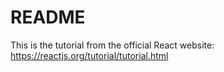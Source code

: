 # README

This is the tutorial from the official React website: https://reactjs.org/tutorial/tutorial.html